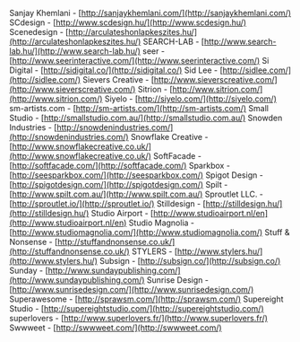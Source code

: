 Sanjay Khemlani - [http://sanjaykhemlani.com/](http://sanjaykhemlani.com/)
SCdesign - [http://www.scdesign.hu/](http://www.scdesign.hu/)
Scenedesign - [http://arculateshonlapkeszites.hu/](http://arculateshonlapkeszites.hu/)
SEARCH-LAB - [http://www.search-lab.hu/](http://www.search-lab.hu/)
seer - [http://www.seerinteractive.com/](http://www.seerinteractive.com/)
Si Digital - [http://sidigital.co/](http://sidigital.co/)
Sid Lee - [http://sidlee.com/](http://sidlee.com/)
Sievers Creative - [http://www.sieverscreative.com/](http://www.sieverscreative.com/)
Sitrion - [http://www.sitrion.com/](http://www.sitrion.com/)
Siyelo - [http://siyelo.com/](http://siyelo.com/)
sm-artists.com - [http://sm-artists.com/](http://sm-artists.com/)
Small Studio - [http://smallstudio.com.au/](http://smallstudio.com.au/)
Snowden Industries - [http://snowdenindustries.com/](http://snowdenindustries.com/)
Snowflake Creative - [http://www.snowflakecreative.co.uk/](http://www.snowflakecreative.co.uk/)
SoftFacade - [http://softfacade.com/](http://softfacade.com/)
Sparkbox - [http://seesparkbox.com/](http://seesparkbox.com/)
Spigot Design - [http://spigotdesign.com/](http://spigotdesign.com/)
Spilt - [http://www.spilt.com.au/](http://www.spilt.com.au/)
Sproutlet LLC. - [http://sproutlet.io/](http://sproutlet.io/)
Stilldesign - [http://stilldesign.hu/](http://stilldesign.hu/)
Studio Airport - [http://www.studioairport.nl/en](http://www.studioairport.nl/en)
Studio Magnolia - [http://www.studiomagnolia.com/](http://www.studiomagnolia.com/)
Stuff & Nonsense - [http://stuffandnonsense.co.uk/](http://stuffandnonsense.co.uk/)
STYLERS - [http://www.stylers.hu/](http://www.stylers.hu/)
Subsign - [http://subsign.co/](http://subsign.co/)
Sunday - [http://www.sundaypublishing.com/](http://www.sundaypublishing.com/)
Sunrise Design - [http://www.sunrisedesign.com/](http://www.sunrisedesign.com/)
Superawesome - [http://sprawsm.com/](http://sprawsm.com/)
Supereight Studio - [http://supereightstudio.com/](http://supereightstudio.com/)
superlovers - [http://www.superlovers.fr/](http://www.superlovers.fr/)
Swwweet - [http://swwweet.com/](http://swwweet.com/)